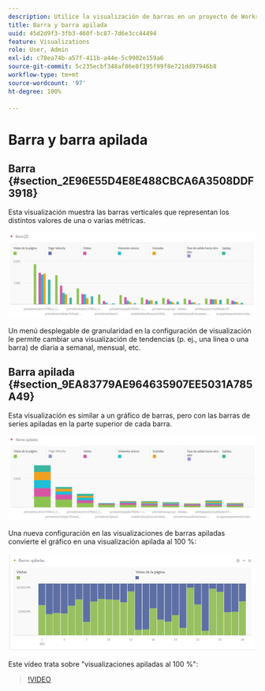```yaml
---
description: Utilice la visualización de barras en un proyecto de Workspace.
title: Barra y barra apilada
uuid: 45d2d9f3-3fb3-460f-bc87-7d6e3cc44494
feature: Visualizations
role: User, Admin
exl-id: c78ea74b-a57f-411b-a44e-5c9902e159a6
source-git-commit: 5c235ecbf348af86e8f195f99f8e721dd97946b8
workflow-type: tm+mt
source-wordcount: '97'
ht-degree: 100%

---
```


# Barra y barra apilada

## Barra {#section_2E96E55D4E8E488CBCA6A3508DDF3918}

Esta visualización muestra las barras verticales que representan los distintos valores de una o varias métricas.

![](assets/bar.png)

Un menú desplegable de granularidad en la configuración de visualización le permite cambiar una visualización de tendencias (p. ej., una línea o una barra) de diaria a semanal, mensual, etc.

## Barra apilada {#section_9EA83779AE964635907EE5031A785A49}

Esta visualización es similar a un gráfico de barras, pero con las barras de series apiladas en la parte superior de cada barra.

![](assets/bar-stacked.png)

Una nueva configuración en las visualizaciones de barras apiladas convierte el gráfico en una visualización apilada al 100 %:

![](assets/stacked_100_percent.png)

Este vídeo trata sobre &quot;visualizaciones apiladas al 100 %&quot;:

>[!VIDEO](https://video.tv.adobe.com/v/23131/?quality=12)
